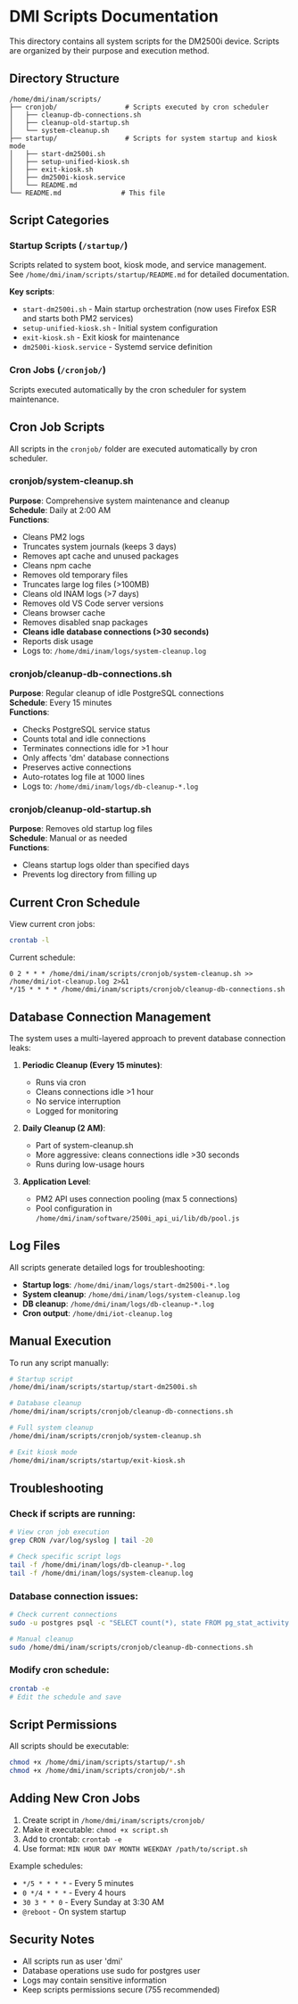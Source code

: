 # DMI Scripts Documentation

This directory contains all system scripts for the DM2500i device. Scripts are organized by their purpose and execution method.

## Directory Structure

```
/home/dmi/inam/scripts/
├── cronjob/                 # Scripts executed by cron scheduler
│   ├── cleanup-db-connections.sh
│   ├── cleanup-old-startup.sh
│   └── system-cleanup.sh
├── startup/                 # Scripts for system startup and kiosk mode
│   ├── start-dm2500i.sh
│   ├── setup-unified-kiosk.sh
│   ├── exit-kiosk.sh
│   ├── dm2500i-kiosk.service
│   └── README.md
└── README.md               # This file
```

## Script Categories

### Startup Scripts (`/startup/`)
Scripts related to system boot, kiosk mode, and service management.  
See `/home/dmi/inam/scripts/startup/README.md` for detailed documentation.

**Key scripts**:
- `start-dm2500i.sh` - Main startup orchestration (now uses Firefox ESR and starts both PM2 services)
- `setup-unified-kiosk.sh` - Initial system configuration
- `exit-kiosk.sh` - Exit kiosk for maintenance
- `dm2500i-kiosk.service` - Systemd service definition

### Cron Jobs (`/cronjob/`)
Scripts executed automatically by the cron scheduler for system maintenance.

## Cron Job Scripts

All scripts in the `cronjob/` folder are executed automatically by cron scheduler.

### cronjob/system-cleanup.sh
**Purpose**: Comprehensive system maintenance and cleanup  
**Schedule**: Daily at 2:00 AM  
**Functions**:
- Cleans PM2 logs
- Truncates system journals (keeps 3 days)
- Removes apt cache and unused packages
- Cleans npm cache
- Removes old temporary files
- Truncates large log files (>100MB)
- Cleans old INAM logs (>7 days)
- Removes old VS Code server versions
- Cleans browser cache
- Removes disabled snap packages
- **Cleans idle database connections (>30 seconds)**
- Reports disk usage
- Logs to: `/home/dmi/inam/logs/system-cleanup.log`

### cronjob/cleanup-db-connections.sh
**Purpose**: Regular cleanup of idle PostgreSQL connections  
**Schedule**: Every 15 minutes  
**Functions**:
- Checks PostgreSQL service status
- Counts total and idle connections
- Terminates connections idle for >1 hour
- Only affects 'dm' database connections
- Preserves active connections
- Auto-rotates log file at 1000 lines
- Logs to: `/home/dmi/inam/logs/db-cleanup-*.log`

### cronjob/cleanup-old-startup.sh
**Purpose**: Removes old startup log files  
**Schedule**: Manual or as needed  
**Functions**:
- Cleans startup logs older than specified days
- Prevents log directory from filling up

## Current Cron Schedule

View current cron jobs:
```bash
crontab -l
```

Current schedule:
```
0 2 * * * /home/dmi/inam/scripts/cronjob/system-cleanup.sh >> /home/dmi/iot-cleanup.log 2>&1
*/15 * * * * /home/dmi/inam/scripts/cronjob/cleanup-db-connections.sh
```

## Database Connection Management

The system uses a multi-layered approach to prevent database connection leaks:

1. **Periodic Cleanup (Every 15 minutes)**:
   - Runs via cron
   - Cleans connections idle >1 hour
   - No service interruption
   - Logged for monitoring

2. **Daily Cleanup (2 AM)**:
   - Part of system-cleanup.sh
   - More aggressive: cleans connections idle >30 seconds
   - Runs during low-usage hours

3. **Application Level**:
   - PM2 API uses connection pooling (max 5 connections)
   - Pool configuration in `/home/dmi/inam/software/2500i_api_ui/lib/db/pool.js`

## Log Files

All scripts generate detailed logs for troubleshooting:

- **Startup logs**: `/home/dmi/inam/logs/start-dm2500i-*.log`
- **System cleanup**: `/home/dmi/inam/logs/system-cleanup.log`
- **DB cleanup**: `/home/dmi/inam/logs/db-cleanup-*.log`
- **Cron output**: `/home/dmi/iot-cleanup.log`

## Manual Execution

To run any script manually:
```bash
# Startup script
/home/dmi/inam/scripts/startup/start-dm2500i.sh

# Database cleanup
/home/dmi/inam/scripts/cronjob/cleanup-db-connections.sh

# Full system cleanup
/home/dmi/inam/scripts/cronjob/system-cleanup.sh

# Exit kiosk mode
/home/dmi/inam/scripts/startup/exit-kiosk.sh
```

## Troubleshooting

### Check if scripts are running:
```bash
# View cron job execution
grep CRON /var/log/syslog | tail -20

# Check specific script logs
tail -f /home/dmi/inam/logs/db-cleanup-*.log
tail -f /home/dmi/inam/logs/system-cleanup.log
```

### Database connection issues:
```bash
# Check current connections
sudo -u postgres psql -c "SELECT count(*), state FROM pg_stat_activity WHERE datname='dm' GROUP BY state;"

# Manual cleanup
sudo /home/dmi/inam/scripts/cronjob/cleanup-db-connections.sh
```

### Modify cron schedule:
```bash
crontab -e
# Edit the schedule and save
```

## Script Permissions

All scripts should be executable:
```bash
chmod +x /home/dmi/inam/scripts/startup/*.sh
chmod +x /home/dmi/inam/scripts/cronjob/*.sh
```

## Adding New Cron Jobs

1. Create script in `/home/dmi/inam/scripts/cronjob/`
2. Make it executable: `chmod +x script.sh`
3. Add to crontab: `crontab -e`
4. Use format: `MIN HOUR DAY MONTH WEEKDAY /path/to/script.sh`

Example schedules:
- `*/5 * * * *` - Every 5 minutes
- `0 */4 * * *` - Every 4 hours
- `30 3 * * 0` - Every Sunday at 3:30 AM
- `@reboot` - On system startup

## Security Notes

- All scripts run as user 'dmi'
- Database operations use sudo for postgres user
- Logs may contain sensitive information
- Keep scripts permissions secure (755 recommended)